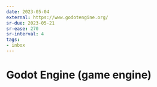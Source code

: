 ```yaml
---
date: 2023-05-04
external: https://www.godotengine.org/
sr-due: 2023-05-21
sr-ease: 270
sr-interval: 4
tags:
- inbox
---
```


# Godot Engine (game engine)
